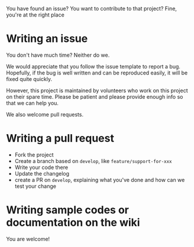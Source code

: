You have found an issue? You want to contribute to that project?
Fine, you're at the right place

# Writing an issue
You don't have much time? Neither do we.

We would appreciate that you follow the issue template to report a bug. Hopefully, if the bug is well written and can be reproduced easily, it will be fixed quite quickly.

However, this project is maintained by volunteers who work on this project on their spare time. Please be patient and please provide enough info so that we can help you.

We also welcome pull requests.

# Writing a pull request
- Fork the project
- Create a branch based on `develop`, like `feature/support-for-xxx`
- Write your code there
- Update the changelog
- create a PR on `develop`, explaining what you've done and how can we test your change

# Writing sample codes or documentation on the wiki
You are welcome!
